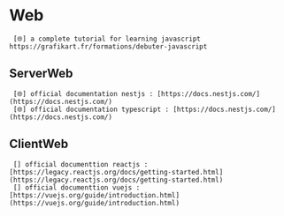 # Web

     [🌐] a complete tutorial for learning javascript https://grafikart.fr/formations/debuter-javascript
## ServerWeb 
     [🌐] official documentation nestjs : [https://docs.nestjs.com/](https://docs.nestjs.com/)
     [🌐] official documentation typescript : [https://docs.nestjs.com/](https://docs.nestjs.com/)

## ClientWeb
     [] official documenttion reactjs : [https://legacy.reactjs.org/docs/getting-started.html](https://legacy.reactjs.org/docs/getting-started.html)
     [] official documenttion vuejs : [https://vuejs.org/guide/introduction.html](https://vuejs.org/guide/introduction.html)
